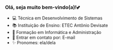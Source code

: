 ### Olá, seja muito bem-vindo(a)!💕
- 💻 Técnica em Desenvolvimento de Sistemas
- 📚 Instituição de Ensino: ETEC Antônio Devisate
- 💼 Formação em Informática e Administração
- 💬 Entrar em contato por: E-mail
- ✨ Pronomes: ela/dela




